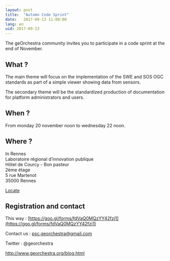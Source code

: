 ```yaml
---
layout: post
title:  "Automn Code Sprint"
date:   2017-09-13 11:00:00
lang: en
uid: 2017-09-13
---
```


The geOrchestra community invites you to participate in a code sprint at the end of November.

## What ?
The main theme will focus on the implementation of the SWE and SOS OGC standards as part of a simple viewer showing data from sensors.

The secondary theme will be the standardized production of documentation for platform administrators and users.


## When ?
From monday 20 november noon to wednesday 22 noon.


## Where ?
In Rennes<br />
Laboratoire régional d’innovation publique<br />
Hôtel de Courcy - Bon pasteur<br />
2ème étage<br />
5 rue Martenot<br />
35000 Rennes<br />

[Locate](https://fr.mappy.com/#/23/M1/THome/N24,-9.4,-1.67349,48.11257/Z19/)

## Registration and contact
This way : [https://goo.gl/forms/fdVaQ0MQzYY42fzj1](https://goo.gl/forms/fdVaQ0MQzYY42fzj1)

Contact us : psc.georchestra@gmail.com

Twitter : @georchestra

http://www.georchestra.org/blog.html